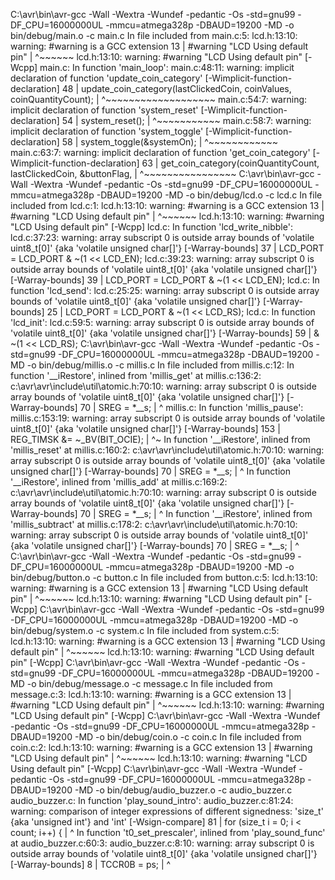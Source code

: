 C:\avr\bin\avr-gcc -Wall -Wextra  -Wundef -pedantic -Os -std=gnu99 -DF_CPU=16000000UL -mmcu=atmega328p -DBAUD=19200 -MD -o bin/debug/main.o -c main.c
In file included from main.c:5:
lcd.h:13:10: warning: #warning is a GCC extension
   13 |         #warning "LCD Using default pin"
      |          ^~~~~~~
lcd.h:13:10: warning: #warning "LCD Using default pin" [-Wcpp]
main.c: In function 'main_loop':
main.c:48:11: warning: implicit declaration of function 'update_coin_category' [-Wimplicit-function-declaration]
   48 |           update_coin_category(lastClickedCoin, coinValues, coinQuantityCount);
      |           ^~~~~~~~~~~~~~~~~~~~
main.c:54:7: warning: implicit declaration of function 'system_reset' [-Wimplicit-function-declaration]
   54 |       system_reset();
      |       ^~~~~~~~~~~~
main.c:58:7: warning: implicit declaration of function 'system_toggle' [-Wimplicit-function-declaration]
   58 |       system_toggle(&systemOn);
      |       ^~~~~~~~~~~~~
main.c:63:7: warning: implicit declaration of function 'get_coin_category' [-Wimplicit-function-declaration]
   63 |       get_coin_category(coinQuantityCount, lastClickedCoin, &buttonFlag,
      |       ^~~~~~~~~~~~~~~~~
C:\avr\bin\avr-gcc -Wall -Wextra  -Wundef -pedantic -Os -std=gnu99 -DF_CPU=16000000UL -mmcu=atmega328p -DBAUD=19200 -MD -o bin/debug/lcd.o -c lcd.c
In file included from lcd.c:1:
lcd.h:13:10: warning: #warning is a GCC extension
   13 |         #warning "LCD Using default pin"
      |          ^~~~~~~
lcd.h:13:10: warning: #warning "LCD Using default pin" [-Wcpp]
lcd.c: In function 'lcd_write_nibble':
lcd.c:37:23: warning: array subscript 0 is outside array bounds of 'volatile uint8_t[0]' {aka 'volatile unsigned char[]'} [-Warray-bounds]
   37 |   LCD_PORT = LCD_PORT & ~(1 << LCD_EN);
lcd.c:39:23: warning: array subscript 0 is outside array bounds of 'volatile uint8_t[0]' {aka 'volatile unsigned char[]'} [-Warray-bounds]
   39 |   LCD_PORT = LCD_PORT & ~(1 << LCD_EN);
lcd.c: In function 'lcd_send':
lcd.c:25:25: warning: array subscript 0 is outside array bounds of 'volatile uint8_t[0]' {aka 'volatile unsigned char[]'} [-Warray-bounds]
   25 |     LCD_PORT = LCD_PORT & ~(1 << LCD_RS);
lcd.c: In function 'lcd_init':
lcd.c:59:5: warning: array subscript 0 is outside array bounds of 'volatile uint8_t[0]' {aka 'volatile unsigned char[]'} [-Warray-bounds]
   59 |     & ~(1 << LCD_RS);
C:\avr\bin\avr-gcc -Wall -Wextra  -Wundef -pedantic -Os -std=gnu99 -DF_CPU=16000000UL -mmcu=atmega328p -DBAUD=19200 -MD -o bin/debug/millis.o -c millis.c
In file included from millis.c:12:
In function '__iRestore',
    inlined from 'millis_get' at millis.c:136:2:
c:\avr\avr\include\util\atomic.h:70:10: warning: array subscript 0 is outside array bounds of 'volatile uint8_t[0]' {aka 'volatile unsigned char[]'} [-Warray-bounds]
   70 |     SREG = *__s;
      |          ^
millis.c: In function 'millis_pause':
millis.c:153:19: warning: array subscript 0 is outside array bounds of 'volatile uint8_t[0]' {aka 'volatile unsigned char[]'} [-Warray-bounds]
  153 |         REG_TIMSK &= ~_BV(BIT_OCIE);
      |                   ^~
In function '__iRestore',
    inlined from 'millis_reset' at millis.c:160:2:
c:\avr\avr\include\util\atomic.h:70:10: warning: array subscript 0 is outside array bounds of 'volatile uint8_t[0]' {aka 'volatile unsigned char[]'} [-Warray-bounds]
   70 |     SREG = *__s;
      |          ^
In function '__iRestore',
    inlined from 'millis_add' at millis.c:169:2:
c:\avr\avr\include\util\atomic.h:70:10: warning: array subscript 0 is outside array bounds of 'volatile uint8_t[0]' {aka 'volatile unsigned char[]'} [-Warray-bounds]
   70 |     SREG = *__s;
      |          ^
In function '__iRestore',
    inlined from 'millis_subtract' at millis.c:178:2:
c:\avr\avr\include\util\atomic.h:70:10: warning: array subscript 0 is outside array bounds of 'volatile uint8_t[0]' {aka 'volatile unsigned char[]'} [-Warray-bounds]
   70 |     SREG = *__s;
      |          ^
C:\avr\bin\avr-gcc -Wall -Wextra  -Wundef -pedantic -Os -std=gnu99 -DF_CPU=16000000UL -mmcu=atmega328p -DBAUD=19200 -MD -o bin/debug/button.o -c button.c
In file included from button.c:5:
lcd.h:13:10: warning: #warning is a GCC extension
   13 |         #warning "LCD Using default pin"
      |          ^~~~~~~
lcd.h:13:10: warning: #warning "LCD Using default pin" [-Wcpp]
C:\avr\bin\avr-gcc -Wall -Wextra  -Wundef -pedantic -Os -std=gnu99 -DF_CPU=16000000UL -mmcu=atmega328p -DBAUD=19200 -MD -o bin/debug/system.o -c system.c
In file included from system.c:5:
lcd.h:13:10: warning: #warning is a GCC extension
   13 |         #warning "LCD Using default pin"
      |          ^~~~~~~
lcd.h:13:10: warning: #warning "LCD Using default pin" [-Wcpp]
C:\avr\bin\avr-gcc -Wall -Wextra  -Wundef -pedantic -Os -std=gnu99 -DF_CPU=16000000UL -mmcu=atmega328p -DBAUD=19200 -MD -o bin/debug/message.o -c message.c
In file included from message.c:3:
lcd.h:13:10: warning: #warning is a GCC extension
   13 |         #warning "LCD Using default pin"
      |          ^~~~~~~
lcd.h:13:10: warning: #warning "LCD Using default pin" [-Wcpp]
C:\avr\bin\avr-gcc -Wall -Wextra  -Wundef -pedantic -Os -std=gnu99 -DF_CPU=16000000UL -mmcu=atmega328p -DBAUD=19200 -MD -o bin/debug/coin.o -c coin.c
In file included from coin.c:2:
lcd.h:13:10: warning: #warning is a GCC extension
   13 |         #warning "LCD Using default pin"
      |          ^~~~~~~
lcd.h:13:10: warning: #warning "LCD Using default pin" [-Wcpp]
C:\avr\bin\avr-gcc -Wall -Wextra  -Wundef -pedantic -Os -std=gnu99 -DF_CPU=16000000UL -mmcu=atmega328p -DBAUD=19200 -MD -o bin/debug/audio_buzzer.o -c audio_buzzer.c
audio_buzzer.c: In function 'play_sound_intro':
audio_buzzer.c:81:24: warning: comparison of integer expressions of different signedness: 'size_t' {aka 'unsigned int'} and 'int' [-Wsign-compare]
   81 |   for (size_t i = 0; i < count; i++) {
      |                        ^
In function 't0_set_prescaler',
    inlined from 'play_sound_func' at audio_buzzer.c:60:3:
audio_buzzer.c:8:10: warning: array subscript 0 is outside array bounds of 'volatile uint8_t[0]' {aka 'volatile unsigned char[]'} [-Warray-bounds]
    8 |   TCCR0B = ps;
      |          ^